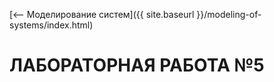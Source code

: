 [⟵ Моделирование систем]({{ site.baseurl }}/modeling-of-systems/index.html)

# **ЛАБОРАТОРНАЯ РАБОТА №5**
